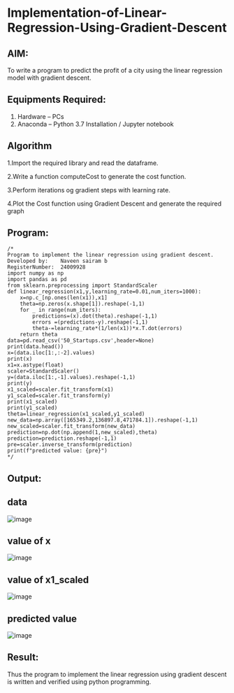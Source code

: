 # Implementation-of-Linear-Regression-Using-Gradient-Descent

## AIM:
To write a program to predict the profit of a city using the linear regression model with gradient descent.

## Equipments Required:
1. Hardware – PCs
2. Anaconda – Python 3.7 Installation / Jupyter notebook

## Algorithm
1.Import the required library and read the dataframe.

2.Write a function computeCost to generate the cost function.

3.Perform iterations og gradient steps with learning rate.

4.Plot the Cost function using Gradient Descent and generate the required graph
## Program:
```
/*
Program to implement the linear regression using gradient descent.
Developed by:    Naveen sairam b
RegisterNumber:  24009928
import numpy as np
import pandas as pd
from sklearn.preprocessing import StandardScaler
def linear_regression(x1,y,learning_rate=0.01,num_iters=1000):
    x=np.c_[np.ones(len(x1)),x1]
    theta=np.zeros(x.shape[1]).reshape(-1,1)
    for _ in range(num_iters):
        predictions=(x).dot(theta).reshape(-1,1)
        errors =(predictions-y).reshape(-1,1)
        theta-=learning_rate*(1/len(x1))*x.T.dot(errors)
    return theta
data=pd.read_csv('50_Startups.csv',header=None)
print(data.head())
x=(data.iloc[1:,:-2].values)
print(x)
x1=x.astype(float)
scaler=StandardScaler()
y=(data.iloc[1:,-1].values).reshape(-1,1)
print(y)
x1_scaled=scaler.fit_transform(x1)
y1_scaled=scaler.fit_transform(y)
print(x1_scaled)
print(y1_scaled)
theta=linear_regression(x1_scaled,y1_scaled)
new_data=np.array([165349.2,136897.8,471784.1]).reshape(-1,1)
new_scaled=scaler.fit_transform(new_data)
prediction=np.dot(np.append(1,new_scaled),theta)
prediction=prediction.reshape(-1,1)
pre=scaler.inverse_transform(prediction)
print(f"predicted value: {pre}")
*/
```

## Output:
## data
![image](https://github.com/user-attachments/assets/0d90d2fa-710a-4801-8011-9f023540ad86)

## value of x
![image](https://github.com/user-attachments/assets/a589dc83-b93e-4432-b3bb-430a387cd9de)

## value of x1_scaled
![image](https://github.com/user-attachments/assets/5b42660f-d3f4-4afa-9874-12a8672167ab)
## predicted value
![image](https://github.com/user-attachments/assets/c41a810e-ad22-4572-b486-c33b156da857)




## Result:
Thus the program to implement the linear regression using gradient descent is written and verified using python programming.
